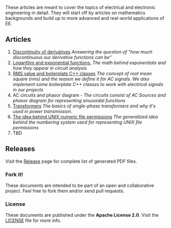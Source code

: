 These articles are meant to cover the topics of electrical and electronic engineering in detail. They will start off by articles on mathematics backgrounds and build up to more advanced and real-world applications of EE.

## Articles
1. [Discontinuity of derivatives](https://github.com/blackreach/docs/releases/download/v0.1.1/0_Discontinuity_of_derivatives.pdf)
*Answering the question of "how much discontinuous our derivative functions can be"*
2. [Logarithm and exponential functions.](https://github.com/blackreach/docs/releases/download/v0.1.1/1_Logarithm_and_exponential_functions.pdf)
*The math behind exponentials and how they appear in circuit analysis*
3. [RMS value and boilerplate C++ classes](https://github.com/blackreach/docs/releases/download/v0.1.1/2_Rms_and_boilerplate_cpp_classes.pdf)
*The concept of root mean square (rms) and the reason we define it for AC signals. We also implement some boilerplate C++ classes to work with electrical signals in our projects* 
4. AC circuits and phasor diagram -
*The circuits consist of AC Sources and phasor diagram for representing sinusoidal functions*
5. [Transformers](https://github.com/blackreach/docs/releases/download/v0.1.1/4_Transformers.pdf)
*The basics of single-phase transformers and why it's used in power transmission.*
6. [The idea behind UNIX numeric file permissions](https://github.com/blackreach/docs/releases/download/v0.1.1/6_The_idea_behind_UNIX_numeric_file_permissions.pdf)
*The generalized idea behind the numbering system used for representing UNIX file permissions*
7. TBD

## Releases
Visit the [Release](https://github.com/blackreach/docs/releases/) page for complete list of generated PDF files.

### Fork it!
These documents are intended to be part of an open and collaborative project. Feel free to fork them and/or send pull requests.

### License
These documents are published under the **Apache License 2.0**. Visit the [LICENSE](https://github.com/blackreach/docs/blob/master/LICENSE) file for more info.

